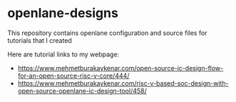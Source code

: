 # openlane-designs
This repository contains openlane configuration and source files for tutorials that I created 

Here are tutorial links to my webpage:

- https://www.mehmetburakaykenar.com/open-source-ic-design-flow-for-an-open-source-risc-v-core/444/
- https://www.mehmetburakaykenar.com/risc-v-based-soc-design-with-open-source-openlane-ic-design-tool/458/
